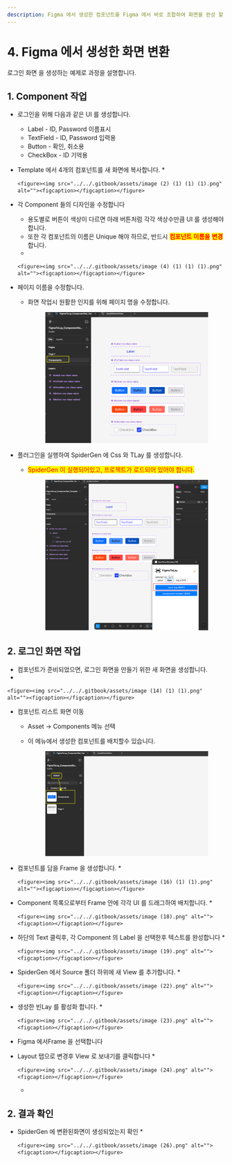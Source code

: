 ```yaml
---
description: Figma 에서 생성한 컴포넌트를 Figma 에서 바로 조합하여 화면을 완성 할 수 있습니다.
---
```


# 4. Figma 에서 생성한 화면 변환

로그인 화면 을 생성하는 예제로 과정을 설명합니다.

## 1. Component 작업

* 로그인을 위해 다음과 같은 UI 를 생성합니다.
  * Label - ID, Password 이름표시
  * TextField - ID, Password 입력용
  * Button - 확인, 취소용
  * CheckBox - ID 기억용
* Template 에서 4개의 컴포넌트를 새 화면에 복사합니다.
  *

      <figure><img src="../../.gitbook/assets/image (2) (1) (1) (1).png" alt=""><figcaption></figcaption></figure>
* 각 Component 들의 디자인을 수정합니다
  * 용도별로 버튼이 색상이 다르면  아래   버튼처럼 각각 색상수만큼 UI 를 생성해야 합니다.
  * 또한 각 컴포넌트의 이름은 Unique 해야 하므로, 반드시 <mark style="color:red;">**컴포넌트 이름을**</mark> <mark style="color:red;">**변경**</mark>합니다.
  *

      <figure><img src="../../.gitbook/assets/image (4) (1) (1) (1).png" alt=""><figcaption></figcaption></figure>


* 페이지 이름을 수정합니다.
  *   화면 작업시 원활한 인지를 위해 페이지 명을 수정합니다.

      <figure><img src="../../.gitbook/assets/image (13) (1) (1).png" alt=""><figcaption></figcaption></figure>


* 플러그인을 실행하여 SpiderGen 에 Css 와 TLay 를 생성합니다.
  *   <mark style="color:red;">SpiderGen 이 실행되어있고, 프로젝트가 로드되어 있어야 합니다.</mark>

      <figure><img src="../../.gitbook/assets/image (1) (1) (1) (1) (1).png" alt=""><figcaption></figcaption></figure>



## 2. 로그인 화면 작업

* 컴포넌트가 준비되었으면, 로그인 화면을 만들기 위한 새 화면을 생성합니다.
*

    <figure><img src="../../.gitbook/assets/image (14) (1) (1).png" alt=""><figcaption></figcaption></figure>
* 컴포넌트 리스트 화면 이동
  * Asset -> Components 메뉴 선택
  *   이 메뉴에서 생성한 컴포넌트를 배치할수 있습니다.

      <figure><img src="../../.gitbook/assets/image (15) (1) (1).png" alt=""><figcaption></figcaption></figure>


* 컴포넌트를 담을 Frame 을 생성합니다.
  *

      <figure><img src="../../.gitbook/assets/image (16) (1) (1).png" alt=""><figcaption></figcaption></figure>


* Component 목록으로부터 Frame 안에 각각 UI 를 드래그하여 배치합니다.
  *

      <figure><img src="../../.gitbook/assets/image (18).png" alt=""><figcaption></figcaption></figure>


* 하단의 Text 클릭후, 각 Component 의 Label 을 선택한후 텍스트를 완성합니다
  *

      <figure><img src="../../.gitbook/assets/image (19).png" alt=""><figcaption></figcaption></figure>


* SpiderGen 에서  Source 폴더  하위에 새 View 를 추가합니다.
  *

      <figure><img src="../../.gitbook/assets/image (22).png" alt=""><figcaption></figcaption></figure>


* 생성한 빈Lay 를 활성화 합니다.
  *

      <figure><img src="../../.gitbook/assets/image (23).png" alt=""><figcaption></figcaption></figure>



* Figma 에서Frame 을 선택합니다
* Layout 탭으로 변경후 View 로 보내기를 클릭합니다
  *

      <figure><img src="../../.gitbook/assets/image (24).png" alt=""><figcaption></figcaption></figure>
  *



## 2. 결과 확인

* SpiderGen 에 변환된화면이 생성되었는지 확인
  *

      <figure><img src="../../.gitbook/assets/image (26).png" alt=""><figcaption></figcaption></figure>


